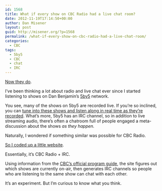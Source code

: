```yaml
---
id: 1568
title: What if every show on CBC Radio had a live chat room?
date: 2012-11-19T17:14:50+00:00
author: Dan Misener
layout: post
guid: http://misener.org/?p=1568
permalink: /what-if-every-show-on-cbc-radio-had-a-live-chat-room/
categories:
  - CBC
tags:
  - 5by5
  - CBC
  - chat
  - IRC
---
```

[Now they do](http://cbcirc.appspot.com/).

I&#8217;ve been thinking a lot about radio and live chat ever since I started listening to shows on Dan Benjamin&#8217;s [5by5](http://www.5by5.tv/) network.

You see, many of the shows on 5by5 are recorded live. If you&#8217;re so inclined, you can [tune into these shows and listen along in real time as they&#8217;re recorded](http://www.5by5.tv/live). What&#8217;s more, 5by5 has an IRC channel, so in addition to live streaming audio, there&#8217;s often a chatroom full of people engaged a meta-discussion about the shows _as they happen._

Naturally, I wondered if something similar was possible for CBC Radio.

[So I coded up a little website](http://cbcirc.appspot.com/).

Essentially, it&#8217;s CBC Radio + IRC.

Using information from the [CBC&#8217;s official program guide](http://www.cbc.ca/programguide/), the site figures out which shows are currently on-air, then generates IRC channels so people who are listening to the same show can chat with each other.

It&#8217;s an experiment. But I&#8217;m curious to know what you think.